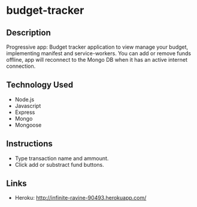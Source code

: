 # budget-tracker

## Description
Progressive app: Budget tracker application to view manage your budget, implementing manifest and service-workers. You can add or remove funds offline, app will reconnect to the Mongo DB when it has an active internet connection. 

## Technology Used
* Node.js
* Javascript
* Express
* Mongo
* Mongoose

## Instructions
* Type transaction name and ammount.
* Click add or substract fund buttons.

## Links
* Heroku: http://infinite-ravine-90493.herokuapp.com/